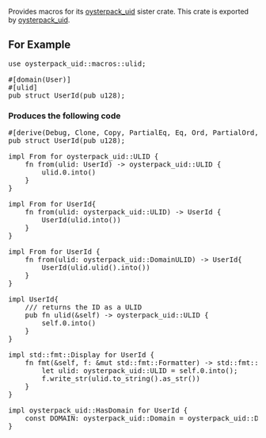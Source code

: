 Provides macros for its [oysterpack_uid](https://crates.io/crates/oysterpack_uid) sister crate.
This crate is exported by [oysterpack_uid](https://crates.io/crates/oysterpack_uid).

## For Example
<pre>
use oysterpack_uid::macros::ulid;

#[domain(User)]
#[ulid]
pub struct UserId(pub u128);
</pre>

### Produces the following code
<pre>
#[derive(Debug, Clone, Copy, PartialEq, Eq, Ord, PartialOrd, Hash, Serialize, Deserialize)]
pub struct UserId(pub u128);

impl From<UserId> for oysterpack_uid::ULID {
    fn from(ulid: UserId) -> oysterpack_uid::ULID {
        ulid.0.into()
    }
}

impl From<oysterpack_uid::ULID> for UserId{
    fn from(ulid: oysterpack_uid::ULID) -> UserId {
        UserId(ulid.into())
    }
}

impl From<oysterpack_uid::DomainULID> for UserId {
    fn from(ulid: oysterpack_uid::DomainULID) -> UserId{
        UserId(ulid.ulid().into())
    }
}

impl UserId{
    /// returns the ID as a ULID
    pub fn ulid(&self) -> oysterpack_uid::ULID {
        self.0.into()
    }
}

impl std::fmt::Display for UserId {
    fn fmt(&self, f: &mut std::fmt::Formatter) -> std::fmt::Result {
        let ulid: oysterpack_uid::ULID = self.0.into();
        f.write_str(ulid.to_string().as_str())
    }
}

impl oysterpack_uid::HasDomain for UserId {
    const DOMAIN: oysterpack_uid::Domain = oysterpack_uid::Domain("User");
}

</pre>